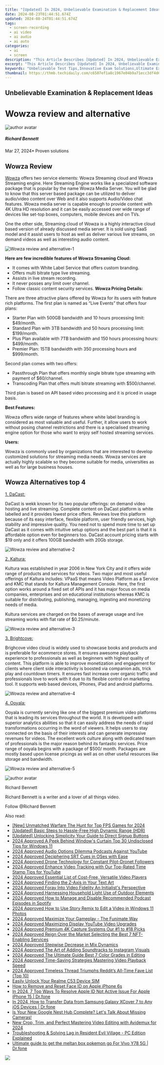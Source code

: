 ```yaml
---
title: "[Updated] In 2024, Unbelievable Examination & Replacement Ideas"
date: 2024-08-23T01:44:51.674Z
updated: 2024-08-24T01:44:51.674Z
tags: 
  - screen-recording
  - ai video
  - ai audio
  - ai auto
categories: 
  - ai
  - screen
description: "This Article Describes [Updated] In 2024, Unbelievable Examination & Replacement Ideas"
excerpt: "This Article Describes [Updated] In 2024, Unbelievable Examination & Replacement Ideas"
keywords: "Unbelievable Test Tips,Innovative Exam Solutions,Ultimate Exam Replacements,Groundbreaking Assessment Ideas,Revolutionary Test Methods,Best Exams Alternatives,Creative Testing Strategies"
thumbnail: https://thmb.techidaily.com/c6507ef1a8c1967e04b9a71ecc3df4d6b245a64121c79bffee638bab85472f90.jpg
---
```


## Unbelievable Examination & Replacement Ideas

# Wowza review and alternative

![author avatar](https://images.wondershare.com/filmora/article-images/richard-bennett.jpg)

##### Richard Bennett

 Mar 27, 2024• Proven solutions

## Wowza Review

[Wowza]( https://www.wowza.com/) offers two service elements: Wowza Streaming cloud and Wowza Streaming engine. Here Streaming Engine works like a specialized software package that is popular by the name Wowza Media Server. You will be glad to know that this server based package can be utilized to deliver audio/video content over Web and it also supports Audio/Video chat features. Wowza media server is capable enough to provide content with 4K Ultra HD resolution and it can be easily accessed over wide range of devices like set-top boxes, computers, mobile devices and on TVs.

 One the other side, Streaming cloud of Wowza is a highly interactive cloud based version of already discussed media server. It is sold using SaaS model and it assist users to host as well as deliver various live streams, on demand videos as well as interesting audio content.

![Wowza review and alternative-1 ](https://images.wondershare.com/filmora/article-images/wowza-review-and-alternative-1.jpg)

**Here are few incredible features of Wowza Streaming Cloud:**

* It comes with White Label Service that offers custom branding.
* Offers multi bitrate type live streaming.
* Assists in live stream recording.
* It never posses any limit over channel.
* Follow classic content security services.
 **Wowza Pricing Details:**

 There are three attractive plans offered by Wowza for its users with feature rich platforms. The first plan is named as “Live Events” that offers four plans:

* Starter Plan with 500GB bandwidth and 10 hours processing limit: $49/month.
* Standard Plan with 3TB bandwidth and 50 hours processing limit: $199/month.
* Plus Plan available with 7TB bandwidth and 150 hours processing hours: $499/month.
* Premier Plan: 15TB bandwidth with 350 processing hours and $999/month.

 Second plan comes with two offers:

* Passthrough Plan that offers monthly single bitrate type streaming with payment of $60/channel.
* Transcoding Plan that offers multi bitrate streaming with $500/channel.

 Third plan is based on API based video processing and it is priced in usage basis.

 **Best Features:**

 Wowza offers wide range of features where white label branding is considered as most valuable and useful. Further, it allow users to work without posing channel restrictions and there is a specialised streaming engine option for those who want to enjoy self hosted streaming services.

 **Users:**

 Wowza is commonly used by organizations that are interested to develop customized solutions for streaming media needs. Wowza services are actually highly scalable so they become suitable for media, universities as well as for large business houses.

## Wowza Alternatives top 4

[1. DaCast:](https://www.dacast.com )

 DaCast is wekk known for its two popular offerings: on demand video hosting and live streaming. Complete content on DaCast platform is white labelled and it provides lowest price offers. Reviews love this platform because of its easy interface, flexible platform, user friendly services, high stability and impressive quality. You need not to spend more time to set up DaCast as it comes with intuitive setup options and the best part is that it is affordable option even for beginners too. DaCast account pricing starts with $19 only and it offers 100GB bandwidth with 20Gb storage.

![Wowza review and alternative-2 ](https://images.wondershare.com/filmora/article-images/wowza-review-and-alternative-2.jpg)

[2. Kaltura:]( https://corp.kaltura.com/)

 Kultura was established in year 2006 in New York City and it offers wide range of products and services for videos. Two major and most useful offerings of Kaltura includes: VPaaS that means Video Platform as a Service and KMC that stands for Kaltura Management Console. Here, the first option works around a fixed set of APIs and it has major focus on media companies, enterprises and on educational institutions whereas KMC is suitable for distributing, publishing, managing, ingesting and monetizing needs of media.

 Kultura services are charged on the bases of average usage and live streaming works with flat rate of $0.25/minute.

![Wowza review and alternative-3 ](https://images.wondershare.com/filmora/article-images/wowza-review-and-alternative-3.jpg)

[3. Brightcove:](https://www.brightcove.com/en/online-video-platform )

 Brighcove video cloud is widely used to showcase books and products and is preferable for ecommerce stores. It ensures awesome playback experience to professionals as well as beginners with highest quality of content. This platform is able to improve monetization and engagement for clients where client side interactivity is boosted via companion ads, trick play and countdown timers. It ensures fast increase over organic traffic and professionals love to work with it due to its flexible control on marketing tool. It supports web based devices, iPhones, iPad and android platforms.

![Wowza review and alternative-4 ](https://images.wondershare.com/filmora/article-images/wowza-review-and-alternative-4.jpg)

[4. Ooyala:](http://www.ooyala.com/solutions/broadcasters-and-operators )

 Ooyala is currently serving like one of the biggest premium video platforms that is leading its services throughout the world. It is developed with superior analytics abilities so that it can easily address the needs of rapid transformations occurring in the word of viewers. It helps users to stay connected on the basis of their interests and can generate impressive revenues for videos. The excellent work culture along with dedicated team of professionals is the major reason behind its fantastic services. Price range of ooyala begins with a package of $500/ month. Packages are mostly based upon license pricings as well as on other useful resources like storage and bandwidth.

![ Wowza review and alternative-5](https://images.wondershare.com/filmora/article-images/wowza-review-and-alternative-5.jpg)

![author avatar](https://images.wondershare.com/filmora/article-images/richard-bennett.jpg)

Richard Bennett

Richard Bennett is a writer and a lover of all things video.

Follow @Richard Bennett


<ins class="adsbygoogle"
     style="display:block"
     data-ad-format="autorelaxed"
     data-ad-client="ca-pub-7571918770474297"
     data-ad-slot="1223367746"></ins>



<ins class="adsbygoogle"
     style="display:block"
     data-ad-client="ca-pub-7571918770474297"
     data-ad-slot="8358498916"
     data-ad-format="auto"
     data-full-width-responsive="true"></ins>


<span class="atpl-alsoreadstyle">Also read:</span>
<div><ul>
<li><a href="https://screen-activity-recording.techidaily.com/new-unmatched-warfare-the-hunt-for-top-fps-games-for-2024/"><u>[New] Unmatched Warfare  The Hunt for Top FPS Games for 2024</u></a></li>
<li><a href="https://extra-tips.techidaily.com/updated-basic-steps-to-hassle-free-high-dynamic-range-hdr/"><u>[Updated] Basic Steps to Hassle-Free High Dynamic Range (HDR)</u></a></li>
<li><a href="https://facebook-video-share.techidaily.com/updated-unlocking-simplicity-your-guide-to-direct-signup-buttons/"><u>[Updated] Unlocking Simplicity  Your Guide to Direct Signup Buttons</u></a></li>
<li><a href="https://fox-cloud.techidaily.com/2024-approved-a-peek-behind-windows-curtain-top-30-undisclosed-tips-for-windows-11/"><u>2024 Approved  A Peek Behind Window's Curtain  Top 30 Undisclosed Tips for Windows 11</u></a></li>
<li><a href="https://fox-cloud.techidaily.com/2024-approved-audio-options-dilemma-podcasts-against-youtube/"><u>2024 Approved  Audio Options Dilemma  Podcasts Against YouTube</u></a></li>
<li><a href="https://fox-cloud.techidaily.com/2024-approved-deciphering-srt-cues-in-oses-with-ease/"><u>2024 Approved  Deciphering SRT Cues in OSes with Ease</u></a></li>
<li><a href="https://fox-cloud.techidaily.com/2024-approved-drone-technology-for-constant-pilot-dronet-followers/"><u>2024 Approved  Drone Technology for Constant Pilot-Dronet Followers</u></a></li>
<li><a href="https://fox-cloud.techidaily.com/2024-approved-enhance-video-tracking-with-our-top-rated-time-stamp-tips-for-youtube/"><u>2024 Approved  Enhance Video Tracking with Our Top-Rated Time Stamp Tips for YouTube</u></a></li>
<li><a href="https://fox-cloud.techidaily.com/2024-approved-essential-list-of-cost-free-versatile-video-players/"><u>2024 Approved  Essential List of Cost-Free, Versatile Video Players</u></a></li>
<li><a href="https://fox-cloud.techidaily.com/2024-approved-finding-the-z-axis-in-your-text-art/"><u>2024 Approved  Finding the Z-Axis in Your Text Art</u></a></li>
<li><a href="https://fox-cloud.techidaily.com/2024-approved-foray-into-video-fidelity-an-initialists-perspective/"><u>2024 Approved  Foray Into Video Fidelity  An Initialist's Perspective</u></a></li>
<li><a href="https://fox-cloud.techidaily.com/2024-approved-harnessing-household-light-use-of-outdoor-elements/"><u>2024 Approved  Harnessing Household Light  Use of Outdoor Elements</u></a></li>
<li><a href="https://fox-cloud.techidaily.com/2024-approved-how-to-manage-and-disable-recommended-podcast-episodes-in-spotify/"><u>2024 Approved  How to Manage and Disable Recommended Podcast Episodes in Spotify</u></a></li>
<li><a href="https://fox-cloud.techidaily.com/2024-approved-how-to-use-story-remix-to-edit-a-video-in-windows-11-photos/"><u>2024 Approved  How to Use Story Remix to Edit a Video in Windows 11 Photos</u></a></li>
<li><a href="https://fox-cloud.techidaily.com/2024-approved-maximize-your-gameplay-the-funimate-way/"><u>2024 Approved  Maximize Your Gameplay - The Funimate Way</u></a></li>
<li><a href="https://fox-cloud.techidaily.com/2024-approved-maximizing-display-youtube-video-upgrades/"><u>2024 Approved  Maximizing Display  YouTube Video Upgrades</u></a></li>
<li><a href="https://fox-cloud.techidaily.com/2024-approved-premium-4k-capture-systems-our-1-to-18-picks/"><u>2024 Approved  Premium 4K Capture Systems  Our #1 to #18 Picks</u></a></li>
<li><a href="https://fox-cloud.techidaily.com/2024-approved-reign-over-the-market-selecting-the-best-7-nft-enabling-services/"><u>2024 Approved  Reign Over the Market  Selecting the Best 7 NFT-Enabling Services</u></a></li>
<li><a href="https://fox-cloud.techidaily.com/2024-approved-stepwise-decrease-in-mix-dynamics/"><u>2024 Approved  Stepwise Decrease in Mix Dynamics</u></a></li>
<li><a href="https://fox-cloud.techidaily.com/2024-approved-the-art-of-adding-soundtracks-to-instagram-visuals/"><u>2024 Approved  The Art of Adding Soundtracks to Instagram Visuals</u></a></li>
<li><a href="https://fox-cloud.techidaily.com/2024-approved-the-ultimate-guide-best-7-color-grades-in-editing/"><u>2024 Approved  The Ultimate Guide  Best 7 Color Grades in Editing</u></a></li>
<li><a href="https://some-guidance.techidaily.com/2024-approved-time-saving-strategies-mastering-video-playback-speed/"><u>2024 Approved  Time-Saving Strategies  Mastering Video Playback Speed</u></a></li>
<li><a href="https://fox-cloud.techidaily.com/2024-approved-timeless-thread-triumphs-reddits-all-time-fave-list-top-10/"><u>2024 Approved  Timeless Thread Triumphs  Reddit’s All-Time Fave List (Top 10)</u></a></li>
<li><a href="https://sim-unlock.techidaily.com/easily-unlock-your-realme-c53-device-sim-by-drfone-android/"><u>Easily Unlock Your Realme C53 Device SIM</u></a></li>
<li><a href="https://ios-unlock.techidaily.com/how-to-remove-and-reset-face-id-on-apple-iphone-6s-by-drfone-ios/"><u>How to Remove and Reset Face ID on Apple iPhone 6s</u></a></li>
<li><a href="https://iphone-unlock.techidaily.com/in-2024-7-top-ways-to-resolve-apple-id-not-active-issue-for-apple-iphone-15-drfone-by-drfone-ios/"><u>In 2024, 7 Top Ways To Resolve Apple ID Not Active Issue For Apple iPhone 15 | Dr.fone</u></a></li>
<li><a href="https://android-transfer.techidaily.com/in-2024-how-to-transfer-data-from-samsung-galaxy-xcover-7-to-any-ios-devices-drfone-by-drfone-transfer-from-android-transfer-from-android/"><u>In 2024, How to Transfer Data from Samsung Galaxy XCover 7 to Any iOS Devices | Dr.fone</u></a></li>
<li><a href="https://buynow-info.techidaily.com/is-your-new-google-nest-hub-complete-lets-talk-about-missing-cameras/"><u>Is Your New Google Nest Hub Complete? Let's Talk About Missing Cameras!</u></a></li>
<li><a href="https://ai-video-tools.techidaily.com/new-crop-trim-and-perfect-mastering-video-editing-with-avidemux-for-2024/"><u>New Crop, Trim, and Perfect Mastering Video Editing with Avidemux for 2024</u></a></li>
<li><a href="https://win-able.techidaily.com/troubleshooting-and-solving-lag-in-resident-evil-village-pc-edition-explained/"><u>Troubleshooting & Solving Lag in Resident Evil Village - PC Edition Explained</u></a></li>
<li><a href="https://change-location.techidaily.com/ultimate-guide-to-get-the-meltan-box-pokemon-go-for-vivo-y78-5g-drfone-by-drfone-virtual-android/"><u>Ultimate guide to get the meltan box pokemon go For Vivo Y78 5G | Dr.fone</u></a></li>
</ul></div>

<!-- affiliate ads begin -->
<a href="https://secure.2checkout.com/order/checkout.php?PRODS=3727260&QTY=1&AFFILIATE=108875&CART=1"><img src="http://www.aiseesoft.com/avangate/30p/banner.jpg" border="0"></a>
<!-- affiliate ads end -->